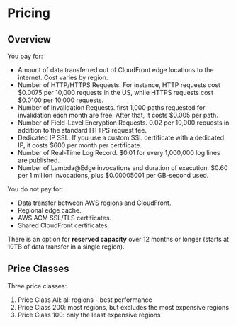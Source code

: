 # Pricing

## Overview

You pay for:
- Amount of data transferred out of CloudFront edge locations to the internet. Cost varies by region.
- Number of HTTP/HTTPS Requests. For instance, HTTP requests cost $0.0075 per 10,000 requests in the US, while HTTPS requests cost $0.0100 per 10,000 requests.
- Number of Invalidation Requests. first 1,000 paths requested for invalidation each month are free. After that, it costs $0.005 per path.
- Number of Field-Level Encryption Requests. 0.02 per 10,000 requests in addition to the standard HTTPS request fee.
- Dedicated IP SSL. If you use a custom SSL certificate with a dedicated IP, it costs $600 per month per certificate.
- Number of Real-Time Log Record. $0.01 for every 1,000,000 log lines are published.
- Number of Lambda@Edge invocations and duration of execution. $0.60 per 1 million invocations, plus $0.00005001 per GB-second used.

You do not pay for:
- Data transfer between AWS regions and CloudFront.
- Regional edge cache.
- AWS ACM SSL/TLS certificates.
- Shared CloudFront certificates.

There is an option for **reserved capacity** over 12 months or longer (starts at 10TB of data transfer in a single region).


## Price Classes

Three price classes:
1. Price Class All: all regions - best performance
2. Price Class 200: most regions, but excludes the most expensive regions
3. Price Class 100: only the least expensive regions